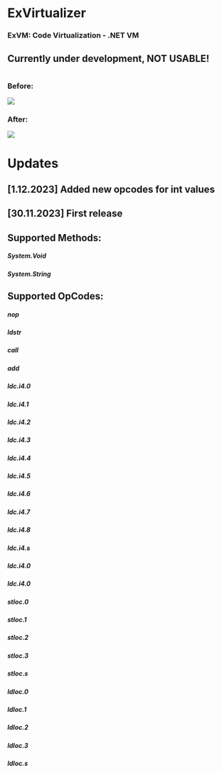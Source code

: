 # ExVirtualizer 
### ExVM: Code Virtualization - .NET VM
## Currently under development, NOT USABLE!


#
### Before:
![](https://cdn.discordapp.com/attachments/1139982456204841003/1179802912583589979/before.png)

### After:
![](https://cdn.discordapp.com/attachments/1139982456204841003/1179804320481423400/after.png)

# Updates
## [1.12.2023] Added new opcodes for int values 
## [30.11.2023] First release

## Supported Methods:
##### System.Void
##### System.String

## Supported OpCodes:
##### nop
##### ldstr
##### call
##### add
##### ldc.i4.0
##### ldc.i4.1
##### ldc.i4.2
##### ldc.i4.3
##### ldc.i4.4
##### ldc.i4.5
##### ldc.i4.6
##### ldc.i4.7
##### ldc.i4.8
##### ldc.i4.s
##### ldc.i4.0
##### ldc.i4.0
##### stloc.0
##### stloc.1
##### stloc.2
##### stloc.3
##### stloc.s
##### ldloc.0
##### ldloc.1
##### ldloc.2
##### ldloc.3
##### ldloc.s


